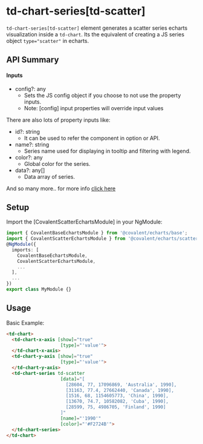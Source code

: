 # td-chart-series[td-scatter]

`td-chart-series[td-scatter]` element generates a scatter series echarts visualization inside a `td-chart`. Its the equivalent of creating a JS series object `type="scatter"` in echarts.

## API Summary

#### Inputs

+ config?: any
  + Sets the JS config object if you choose to not use the property inputs.
  + Note: [config] input properties will override input values

There are also lots of property inputs like:

+ id?: string
  + It can be used to refer the component in option or API.
+ name?: string
  + Series name used for displaying in tooltip and filtering with legend.
+ color?: any
  + Global color for the series.
+ data?: any[]
  + Data array of series.

And so many more.. for more info [click here](https://echarts.apache.org/en/option.html#series-scatter)

## Setup

Import the [CovalentScatterEchartsModule] in your NgModule:

```typescript
import { CovalentBaseEchartsModule } from '@covalent/echarts/base';
import { CovalentScatterEchartsModule } from '@covalent/echarts/scatter';
@NgModule({
  imports: [
    CovalentBaseEchartsModule,
    CovalentScatterEchartsModule,
    ...
  ],
  ...
})
export class MyModule {}
```

## Usage

Basic Example:

```html
<td-chart>
  <td-chart-x-axis [show]="true"
                    [type]="'value'">
  </td-chart-x-axis>
  <td-chart-y-axis [show]="true"
                    [type]="'value'">
  </td-chart-y-axis>
  <td-chart-series td-scatter
                    [data]="[
                      [28604, 77, 17096869, 'Australia', 1990],
                      [31163, 77.4, 27662440, 'Canada', 1990],
                      [1516, 68, 1154605773, 'China', 1990],
                      [13670, 74.7, 10582082, 'Cuba', 1990],
                      [28599, 75, 4986705, 'Finland', 1990]
                    ]"
                    [name]="'1990'"
                    [color]="'#F2724B'">
  </td-chart-series>
</td-chart>
```
